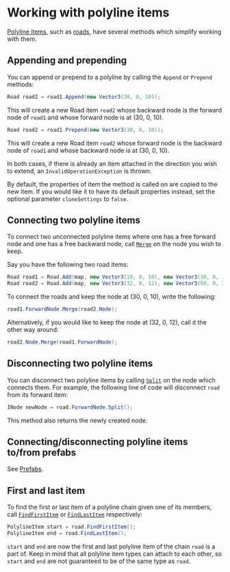 # Working with polyline items

[Polyline items](xref:TruckLib.ScsMap.PolylineItem), such as [roads](xref:TruckLib.ScsMap.Road), have several methods which simplify working with them.

## Appending and prepending
You can append or prepend to a polyline by calling the `Append` or `Prepend` methods:

```cs
Road road2 = road1.Append(new Vector3(30, 0, 10));
```

This will create a new Road item `road2` whose backward node is the forward node of `road1` and whose forward node is at (30, 0, 10).

```cs
Road road2 = road1.Prepend(new Vector3(30, 0, 10));
```

This will create a new Road item `road2` whose forward node is the backward node of `road1` and whose backward node is at (30, 0, 10).

In both cases, if there is already an item attached in the direction you wish to extend, an `InvalidOperationException` is thrown.

By default, the properties of item the method is called on are copied to the new item. If you would like it to have its default
properties instead, set the optional parameter `cloneSettings` to `false`.

## Connecting two polyline items
To connect two unconnected polyline items where one has a free forward node and one has a free backward node, call
[`Merge`](xref:TruckLib.ScsMap.Node.Merge*) on the node you wish to keep.

Say you have the following two road items:
```cs
Road road1 = Road.Add(map, new Vector3(10, 0, 10), new Vector3(30, 0, 10), "ger1");
Road road2 = Road.Add(map, new Vector3(32, 0, 12), new Vector3(50, 0, 30), "ger1");
```

To connect the roads and keep the node at (30, 0, 10), write the following:

```cs
road1.ForwardNode.Merge(road2.Node);
```

Alternatively, if you would like to keep the node at (32, 0, 12), call it  the other way around:
```cs
road2.Node.Merge(road1.ForwardNode);
```

## Disconnecting two polyline items
You can disconnect two polyline items by calling [`Split`](xref:TruckLib.ScsMap.Node.Split*) on the node
which connects them. For example, the following line of code will disconnect `road` from its forward item:

```cs
INode newNode = road.ForwardNode.Split();
```

This method also returns the newly created node.

## Connecting/disconnecting polyline items to/from prefabs
See [Prefabs](~/docs/TruckLib.ScsMap/prefabs.md).

## First and last item
To find the first or last item of a polyline chain given one of its members, call [`FindFirstItem`](xref:TruckLib.ScsMap.PolylineItem.FindFirstItem*)
or [`FindLastItem`](xref:TruckLib.ScsMap.PolylineItem.FindLastItem*) respectively:

```cs
PolylineItem start = road.FindFirstItem();
PolylineItem end = road.FindLastItem();
```

`start` and `end` are now the first and last polyline item of the chain `road` is a part of. Keep in mind that all polyline item types
can attach to each other, so `start` and `end` are not guaranteed to be of the same type as `road`.
